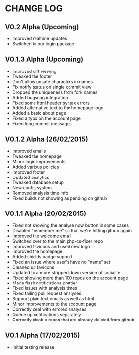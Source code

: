 CHANGE LOG
==========


## V0.2 Alpha (Upcoming)

* Improved realtime updates
* Switched to our login package


## V0.1.3 Alpha (Upcoming)

* Improved diff viewing
* Tweaked the footer
* Don't allow unsafe characters in names
* Fix notify status on single commit view
* Dropped the uniqueness from fork names
* Added bugsnag integration
* Fixed some html header syntax errors
* Added alternative text to the homepage logo
* Added a basic about page
* Fixed a typo on the account page
* Fixed long commit messages


## V0.1.2 Alpha (26/02/2015)

* Improved emails
* Tweaked the homepage
* Minor login improvements
* Added various policies
* Improved footer
* Updated analytics
* Tweaked database setup
* New config system
* Removed analysis time info
* Fixed builds not showing as pending on github


## V0.1.1 Alpha (20/02/2015)

* Fixed not showing the analyse now button in some cases
* Disabled "remember me" so that we're hitting github again
* Improved the welcome email
* Switched over to the main php-cs-fixer repo
* Improved favicons and used new logo
* Improved the homepage
* Added shields badge support
* Fixed an issue where user's have no "name" set
* Cleaned up favicons
* Updated to a more stripped down version of socialite
* Fixed showing more than 100 repos on the account page
* Made flash notifications prettier
* Fixed issues with analysis times
* Fixed failing pull request analyses
* Support plain text emails as well as html
* Minor improvements to the account page
* Correctly deal with errored analyses
* Queue up notifications separately
* Correctly disable repos that are already deleted from github


## V0.1 Alpha (17/02/2015)

* Initial testing release
